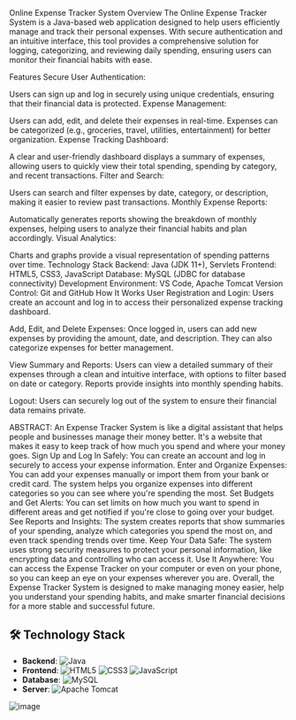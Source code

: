 Online Expense Tracker System
Overview
The Online Expense Tracker System is a Java-based web application designed to help users efficiently manage and track their personal expenses. With secure authentication and an intuitive interface, this tool provides a comprehensive solution for logging, categorizing, and reviewing daily spending, ensuring users can monitor their financial habits with ease.

Features
Secure User Authentication:

Users can sign up and log in securely using unique credentials, ensuring that their financial data is protected.
Expense Management:

Users can add, edit, and delete their expenses in real-time.
Expenses can be categorized (e.g., groceries, travel, utilities, entertainment) for better organization.
Expense Tracking Dashboard:

A clear and user-friendly dashboard displays a summary of expenses, allowing users to quickly view their total spending, spending by category, and recent transactions.
Filter and Search:

Users can search and filter expenses by date, category, or description, making it easier to review past transactions.
Monthly Expense Reports:

Automatically generates reports showing the breakdown of monthly expenses, helping users to analyze their financial habits and plan accordingly.
Visual Analytics:

Charts and graphs provide a visual representation of spending patterns over time.
Technology Stack
Backend: Java (JDK 11+), Servlets
Frontend: HTML5, CSS3, JavaScript
Database: MySQL (JDBC for database connectivity)
Development Environment: VS Code, Apache Tomcat
Version Control: Git and GitHub
How It Works
User Registration and Login: Users create an account and log in to access their personalized expense tracking dashboard.

Add, Edit, and Delete Expenses: Once logged in, users can add new expenses by providing the amount, date, and description. They can also categorize expenses for better management.

View Summary and Reports: Users can view a detailed summary of their expenses through a clean and intuitive interface, with options to filter based on date or category. Reports provide insights into monthly spending habits.

Logout: Users can securely log out of the system to ensure their financial data remains private.

ABSTRACT:
An Expense Tracker System is like a digital assistant that helps people and businesses manage their money better. It's a website that makes it easy to keep track of how much you spend and where your money goes.
Sign Up and Log In Safely: You can create an account and log in securely to access your expense information.
Enter and Organize Expenses: You can add your expenses manually or import them from your bank or credit card. The system helps you organize expenses into different categories so you can see where you're spending the most.
Set Budgets and Get Alerts: You can set limits on how much you want to spend in different areas and get notified if you're close to going over your budget.
See Reports and Insights: The system creates reports that show summaries of your spending, analyze which categories you spend the most on, and even track spending trends over time.
Keep Your Data Safe: The system uses strong security measures to protect your personal information, like encrypting data and controlling who can access it.
Use It Anywhere: You can access the Expense Tracker on your computer or even on your phone, so you can keep an eye on your expenses wherever you are. 
Overall, the Expense Tracker System is designed to make managing money easier, help you understand your spending habits, and make smarter financial decisions for a more stable and successful future.
## 🛠️ Technology Stack

- **Backend**: ![Java](https://img.shields.io/badge/Java-ED8B00?style=for-the-badge&logo=java&logoColor=white)
- **Frontend**: ![HTML5](https://img.shields.io/badge/HTML5-E34F26?style=for-the-badge&logo=html5&logoColor=white)
  ![CSS3](https://img.shields.io/badge/CSS3-1572B6?style=for-the-badge&logo=css3&logoColor=white)
  ![JavaScript](https://img.shields.io/badge/JavaScript-323330?style=for-the-badge&logo=javascript&logoColor=F7DF1E)
- **Database**: ![MySQL](https://img.shields.io/badge/MySQL-005C84?style=for-the-badge&logo=mysql&logoColor=white)
- **Server**: ![Apache Tomcat](https://img.shields.io/badge/Apache%20Tomcat-F8DC75?style=for-the-badge&logo=apache-tomcat&logoColor=black)

![image](https://github.com/user-attachments/assets/a3f46b1c-682c-414c-a023-1819c6e28177)
